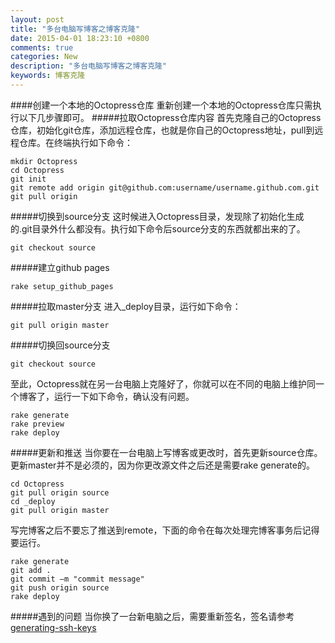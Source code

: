 ```yaml
---
layout: post
title: "多台电脑写博客之博客克隆"
date: 2015-04-01 18:23:10 +0800
comments: true
categories: New
description: "多台电脑写博客之博客克隆"
keywords: 博客克隆
---
```

####创建一个本地的Octopress仓库
重新创建一个本地的Octopress仓库只需执行以下几步骤即可。
#####拉取Octopress仓库内容
首先克隆自己的Octopress仓库，初始化git仓库，添加远程仓库，也就是你自己的Octopress地址，pull到远程仓库。在终端执行如下命令：

```
mkdir Octopress
cd Octopress
git init
git remote add origin git@github.com:username/username.github.com.git
git pull origin
```
#####切换到source分支
这时候进入Octopress目录，发现除了初始化生成的.git目录外什么都没有。执行如下命令后source分支的东西就都出来的了。

```
git checkout source
```
#####建立github pages
```
rake setup_github_pages
```
#####拉取master分支
进入_deploy目录，运行如下命令：

```
git pull origin master
```
#####切换回source分支
```
git checkout source
```
至此，Octopress就在另一台电脑上克隆好了，你就可以在不同的电脑上维护同一个博客了，运行一下如下命令，确认没有问题。

```
rake generate
rake preview
rake deploy
```
#####更新和推送
当你要在一台电脑上写博客或更改时，首先更新source仓库。更新master并不是必须的，因为你更改源文件之后还是需要rake generate的。

```
cd Octopress
git pull origin source
cd _deploy
git pull origin master
```
写完博客之后不要忘了推送到remote，下面的命令在每次处理完博客事务后记得要运行。

```
rake generate
git add .
git commit –m "commit message"
git push origin source
rake deploy
```

#####遇到的问题
当你换了一台新电脑之后，需要重新签名，签名请参考[generating-ssh-keys](http://https://help.github.com/articles/generating-ssh-keys/)
